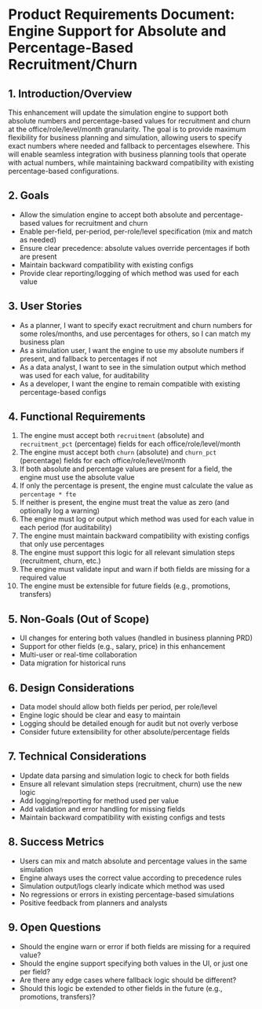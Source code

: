# Product Requirements Document: Engine Support for Absolute and Percentage-Based Recruitment/Churn

## 1. Introduction/Overview
This enhancement will update the simulation engine to support both absolute numbers and percentage-based values for recruitment and churn at the office/role/level/month granularity. The goal is to provide maximum flexibility for business planning and simulation, allowing users to specify exact numbers where needed and fallback to percentages elsewhere. This will enable seamless integration with business planning tools that operate with actual numbers, while maintaining backward compatibility with existing percentage-based configurations.

## 2. Goals
- Allow the simulation engine to accept both absolute and percentage-based values for recruitment and churn
- Enable per-field, per-period, per-role/level specification (mix and match as needed)
- Ensure clear precedence: absolute values override percentages if both are present
- Maintain backward compatibility with existing configs
- Provide clear reporting/logging of which method was used for each value

## 3. User Stories
- As a planner, I want to specify exact recruitment and churn numbers for some roles/months, and use percentages for others, so I can match my business plan
- As a simulation user, I want the engine to use my absolute numbers if present, and fallback to percentages if not
- As a data analyst, I want to see in the simulation output which method was used for each value, for auditability
- As a developer, I want the engine to remain compatible with existing percentage-based configs

## 4. Functional Requirements
1. The engine must accept both `recruitment` (absolute) and `recruitment_pct` (percentage) fields for each office/role/level/month
2. The engine must accept both `churn` (absolute) and `churn_pct` (percentage) fields for each office/role/level/month
3. If both absolute and percentage values are present for a field, the engine must use the absolute value
4. If only the percentage is present, the engine must calculate the value as `percentage * fte`
5. If neither is present, the engine must treat the value as zero (and optionally log a warning)
6. The engine must log or output which method was used for each value in each period (for auditability)
7. The engine must maintain backward compatibility with existing configs that only use percentages
8. The engine must support this logic for all relevant simulation steps (recruitment, churn, etc.)
9. The engine must validate input and warn if both fields are missing for a required value
10. The engine must be extensible for future fields (e.g., promotions, transfers)

## 5. Non-Goals (Out of Scope)
- UI changes for entering both values (handled in business planning PRD)
- Support for other fields (e.g., salary, price) in this enhancement
- Multi-user or real-time collaboration
- Data migration for historical runs

## 6. Design Considerations
- Data model should allow both fields per period, per role/level
- Engine logic should be clear and easy to maintain
- Logging should be detailed enough for audit but not overly verbose
- Consider future extensibility for other absolute/percentage fields

## 7. Technical Considerations
- Update data parsing and simulation logic to check for both fields
- Ensure all relevant simulation steps (recruitment, churn) use the new logic
- Add logging/reporting for method used per value
- Add validation and error handling for missing fields
- Maintain backward compatibility with existing configs and tests

## 8. Success Metrics
- Users can mix and match absolute and percentage values in the same simulation
- Engine always uses the correct value according to precedence rules
- Simulation output/logs clearly indicate which method was used
- No regressions or errors in existing percentage-based simulations
- Positive feedback from planners and analysts

## 9. Open Questions
- Should the engine warn or error if both fields are missing for a required value?
- Should the engine support specifying both values in the UI, or just one per field?
- Are there any edge cases where fallback logic should be different?
- Should this logic be extended to other fields in the future (e.g., promotions, transfers)? 